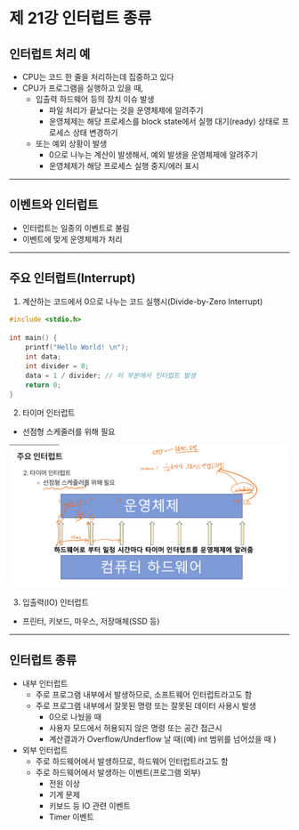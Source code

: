 # 제 21강 인터럽트 종류 
## 인터럽트 처리 예 
- CPU는 코드 한 줄을 처리하는데 집중하고 있다 
- CPU가 프로그램을 실행하고 있을 때, 
  - 입출력 하드웨어 등의 장치 이슈 발생 
    - 파일 처리가 끝났다는 것을 운영체제에 알려주기 
    - 운영체제는 해당 프로세스를 block state에서 실행 대기(ready) 상태로 프로세스 상태 변경하기 
  - 또는 예외 상황이 발생 
    - 0으로 나누는 계산이 발생해서, 예외 발생을 운영체제에 알려주기 
    - 운영체제가 해당 프로세스 실행 중지/에러 표시     

---
## 이벤트와 인터럽트 
- 인터럽트는 일종의 이벤트로 불림 
- 이벤트에 맞게 운영체제가 처리 

---
## 주요 인터럽트(Interrupt)
1. 계산하는 코드에서 0으로 나누는 코드 실행시(Divide-by-Zero Interrupt)
```c
#include <stdio.h> 

int main() {
    printf("Hello World! \n");
    int data;
    int divider = 0; 
    data = 1 / divider; // 이 부분에서 인터럽트 발생 
    return 0; 
}

```

2. 타이머 인터럽트 
- 선점형 스케줄러를 위해 필요 

![타이머 인터럽트](../img/timer_interrupt.png)

3. 입출력(IO) 인터럽트 
- 프린터, 키보드, 마우스, 저장매체(SSD 등)

---
## 인터럽트 종류 
- 내부 인터럽트 
  - 주로 프로그램 내부에서 발생하므로, 소프트웨어 인터럽트라고도 함 
  - 주로 프로그램 내부에서 잘못된 명령 또는 잘못된 데이터 사용시 발생 
    - 0으로 나눴을 때 
    - 사용자 모드에서 허용되지 않은 명령 또는 공간 접근시 
    - 계산결과가 Overflow/Underflow 날 때((예) int 범위를 넘어섰을 때 )
- 외부 인터럽트 
  - 주로 하드웨어에서 발생하므로, 하드웨어 인터럽트라고도 함 
  - 주로 하드웨어에서 발생하는 이벤트(프로그램 외부)
    - 전원 이상 
    - 기계 문제 
    - 키보드 등 IO 관련 이벤트 
    - Timer 이벤트 

